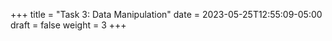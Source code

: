+++
title = "Task 3: Data Manipulation"
date = 2023-05-25T12:55:09-05:00
draft = false
weight = 3
+++